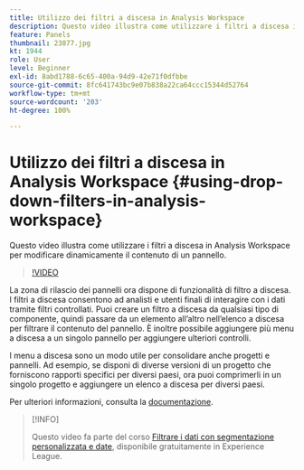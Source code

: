 ```yaml
---
title: Utilizzo dei filtri a discesa in Analysis Workspace
description: Questo video illustra come utilizzare i filtri a discesa in Analysis Workspace per modificare dinamicamente il contenuto di un pannello.
feature: Panels
thumbnail: 23877.jpg
kt: 1944
role: User
level: Beginner
exl-id: 8abd1788-6c65-400a-94d9-42e71f0dfbbe
source-git-commit: 8fc641743bc9e07b838a22ca64ccc15344d52764
workflow-type: tm+mt
source-wordcount: '203'
ht-degree: 100%

---
```


# Utilizzo dei filtri a discesa in Analysis Workspace {#using-drop-down-filters-in-analysis-workspace}

Questo video illustra come utilizzare i filtri a discesa in Analysis Workspace per modificare dinamicamente il contenuto di un pannello.

>[!VIDEO](https://video.tv.adobe.com/v/23877/?quality=12&learn=on)

La zona di rilascio dei pannelli ora dispone di funzionalità di filtro a discesa. I filtri a discesa consentono ad analisti e utenti finali di interagire con i dati tramite filtri controllati. Puoi creare un filtro a discesa da qualsiasi tipo di componente, quindi passare da un elemento all’altro nell’elenco a discesa per filtrare il contenuto del pannello. È inoltre possibile aggiungere più menu a discesa a un singolo pannello per aggiungere ulteriori controlli.

I menu a discesa sono un modo utile per consolidare anche progetti e pannelli. Ad esempio, se disponi di diverse versioni di un progetto che forniscono rapporti specifici per diversi paesi, ora puoi comprimerli in un singolo progetto e aggiungere un elenco a discesa per diversi paesi.

Per ulteriori informazioni, consulta la [documentazione](https://experienceleague.adobe.com/docs/analytics/analyze/analysis-workspace/panels/panels.html?lang=it).

>[!INFO]
>
> Questo video fa parte del corso [Filtrare i dati con segmentazione personalizzata e date](https://experienceleague.adobe.com/?recommended=Analytics-U-1-2021.1.filterdata&amp;lang=it), disponibile gratuitamente in Experience League.
